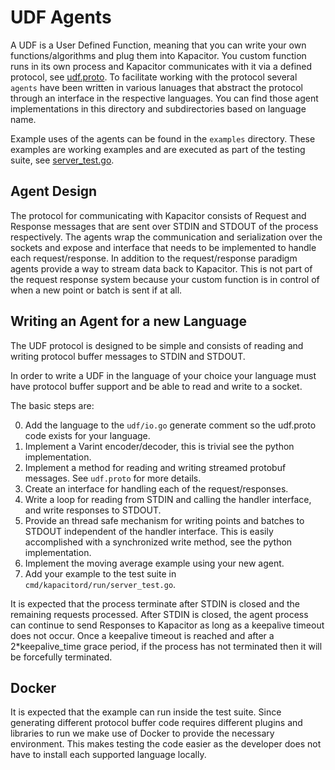 # UDF Agents

A UDF is a User Defined Function, meaning that you can write your own functions/algorithms and plug them into Kapacitor.
You custom function runs in its own process and Kapacitor communicates with it via a defined protocol, see [udf.proto](https://github.com/influxdata/kapacitor/blob/master/udf/udf.proto).
To facilitate working with the protocol several `agents` have been written in various lanuages that abstract the protocol through an interface in the respective languages.
You can find those agent implementations in this directory and subdirectories based on language name.


Example uses of the agents can be found in the `examples` directory.
These examples are working examples and are executed as part of the testing suite,
see [server_test.go](https://github.com/influxdata/kapacitor/blob/master/cmd/kapacitord/run/server_test.go).


## Agent Design

The protocol for communicating with Kapacitor consists of Request and Response messages that are sent over STDIN and STDOUT of the process respectively.
The agents wrap the communication and serialization over the sockets and expose and interface that needs to be implemented to handle each request/response.
In addition to the request/response paradigm agents provide a way to stream data back to Kapacitor.
This is not part of the request response system because your custom function is in control of when a new point or batch is sent if at all.


## Writing an Agent for a new Language

The UDF protocol is designed to be simple and consists of reading and writing protocol buffer messages to STDIN and STDOUT.

In order to write a UDF in the language of your choice your language must have protocol buffer support and be able to read and write to a socket.

The basic steps are:

0. Add the language to the `udf/io.go` generate comment so the udf.proto code exists for your language.
1. Implement a Varint encoder/decoder, this is trivial see the python implementation.
2. Implement a method for reading and writing streamed protobuf messages. See `udf.proto` for more details.
3. Create an interface for handling each of the request/responses.
4. Write a loop for reading from STDIN and calling the handler interface, and write responses to STDOUT.
5. Provide an thread safe mechanism for writing points and batches to STDOUT independent of the handler interface.
    This is easily accomplished with a synchronized write method, see the python implementation.
6. Implement the moving average example using your new agent.
7. Add your example to the test suite in `cmd/kapacitord/run/server_test.go`.

It is expected that the process terminate after STDIN is closed and the remaining requests processed.
After STDIN is closed, the agent process can continue to send Responses to Kapacitor as long as a keepalive timeout does not occur.
Once a keepalive timeout is reached and after a 2*keepalive_time grace period, if the process has not terminated then it will be forcefully terminated.


## Docker

It is expected that the example can run inside the test suite.
Since generating different protocol buffer code requires different plugins and libraries to run we make use of Docker to provide the necessary environment.
This makes testing the code easier as the developer does not have to install each supported language locally.

